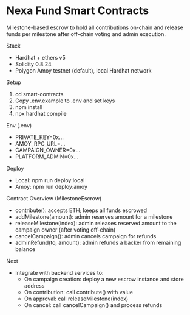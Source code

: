 # Nexa Fund Smart Contracts

Milestone-based escrow to hold all contributions on-chain and release funds per milestone after off-chain voting and admin execution.

Stack
- Hardhat + ethers v5
- Solidity 0.8.24
- Polygon Amoy testnet (default), local Hardhat network

Setup
1. cd smart-contracts
2. Copy .env.example to .env and set keys
3. npm install
4. npx hardhat compile

Env (.env)
- PRIVATE_KEY=0x...
- AMOY_RPC_URL=...
- CAMPAIGN_OWNER=0x...
- PLATFORM_ADMIN=0x...

Deploy
- Local: npm run deploy:local
- Amoy: npm run deploy:amoy

Contract Overview (MilestoneEscrow)
- contribute(): accepts ETH; keeps all funds escrowed
- addMilestone(amount): admin reserves amount for a milestone
- releaseMilestone(index): admin releases reserved amount to the campaign owner (after voting off-chain)
- cancelCampaign(): admin cancels campaign for refunds
- adminRefund(to, amount): admin refunds a backer from remaining balance

Next
- Integrate with backend services to:
  - On campaign creation: deploy a new escrow instance and store address
  - On contribution: call contribute() with value
  - On approval: call releaseMilestone(index)
  - On cancel: call cancelCampaign() and process refunds


